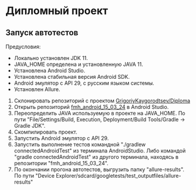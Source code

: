 <h1>Дипломный проект</h1>
<h2>Запуск автотестов</h2>
<detail><summary>Предусловия:</summary>
    <ul>
        <li>Локально установлен JDK 11.</li>
        <li>JAVA_HOME определена и установленную JAVA 11.</li>
        <li>Установлена Android Studio.</li>
        <li>Установлена стабильная версия Android SDK.</li>
        <li>Android эмулятор с API 29, с русским языком системы.</li>
        <li>Установлен Allure.</li>
    </ul>
</detail>

<ol>
    <li>Склонировать репозиторий с проектом
        <a href="https://github.com/GrigoriyKaygorodtsev/Diploma">GrigoriyKaygorodtsev/Diploma</a>
    </li>
    <li>Открыть репозиторий
        <a href="https://github.com/GrigoriyKaygorodtsev/Diploma/tree/main/fmh_android_15_03_24">fmh_android_15_03_24</a>
    в Android Studio.</li>
    <li>Переопределить JAVA используемую в проекте на JAVA_HOME. По пути "File/Settings/Build, Execution, Deployment/Build Tools/Gradle -> Gradle JDK".</li>
    <li>Скомпилировать проект.</li>
    <li>Запустить Android эмулятор с API 29.</li>
    <li>Запустить выполнение тестов командной "./gradlew connectedAndroidTest" из терминала AndroidStudio. Либо командой "gradle connectedAndroidTest" из другого терминала, находясь в репозитории "fmh_android_15_03_24".</li>
    <li>По окончании прогона автотестов, выгрузить папку "allure-results". По пути "Device Explorer/sdcard/googletests/test_outputfiles/allure-results"</li>
</ol>

